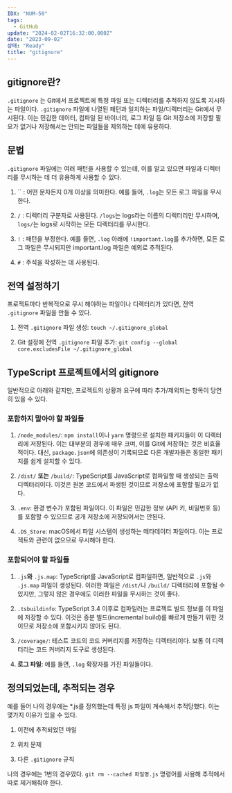 ```yaml
---
IDX: "NUM-50"
tags:
  - GitHub
update: "2024-02-02T16:32:00.000Z"
date: "2023-09-02"
상태: "Ready"
title: "gitignore"
---
```

## gitignore란?

`.gitignore` 는 Git에서 프로젝트에 특정 파일 또는 디렉터리를 추적하지 않도록 지시하는 파일이다. `.gitignore` 파일에 나열된 패턴과 일치하는 파일/디렉터리는 Git에서 무시된다. 이는 민감한 데이터, 컴파일 된 바이너리, 로그 파일 등 Git 저장소에 저장할 필요가 없거나 저장해서는 안되는 파일들을 제외하는 데에 유용하다. 

## 문법

`.gitignore` 파일에는 여러 패턴을 사용할 수 있는데, 이를 알고 있으면 파일과 디렉터리를 무시하는 데 더 유용하게 사용할 수 있다.

1. `` : 어떤 문자든지 0개 이상을 의미한다. 예를 들어, `.log`는 모든 로그 파일을 무시한다.

1. `/` : 디렉터리 구분자로 사용된다. `/logs`는 logs라는 이름의 디렉터리만 무시하며, `logs/`는 logs로 시작하는 모든 디렉터리를 무시한다.

1. `!` : 패턴을 부정한다. 예를 들면, `.log` 아래에 `!important.log`를 추가하면, 모든 로그 파일은 무시되지만 important.log 파일은 예외로 추적된다.

1. `#` : 주석을 작성하는 데 사용된다.

## 전역 설정하기

프로젝트마다 반복적으로 무시 해야하는 파일이나 디렉터리가 있다면, 전역 `.gitignore` 파일을 만들 수 있다.

1. 전역 `.gitignore` 파일 생성: `touch ~/.gitignore_global`

1. Git 설정에 전역 `.gitignore` 파일 추가: `git config --global core.excludesFile ~/.gitignore_global`

## TypeScript 프로젝트에서의 gitignore

일반적으로 아래와 같지만, 프로젝트의 상황과 요구에 따라 추가/제외되는 항목이 당연히 있을 수 있다. 

### 포함하지 말아야 할 파일들

1. `/node_modules/`: `npm install`이나 `yarn` 명령으로 설치한 패키지들이 이 디렉터리에 저장된다. 이는 대부분의 경우에 매우 크며, 이를 Git에 저장하는 것은 비효율적이다. 대신, `package.json`에 의존성이 기록되므로 다른 개발자들은 동일한 패키지를 쉽게 설치할 수 있다.

1. `/dist/` **또는** `/build/`: TypeScript를 JavaScript로 컴파일할 때 생성되는 출력 디렉터리이다. 이것은 원본 코드에서 파생된 것이므로 저장소에 포함할 필요가 없다.

1. `.env`: 환경 변수가 포함된 파일이다. 이 파일은 민감한 정보 (API 키, 비밀번호 등)를 포함할 수 있으므로 공개 저장소에 저장되어서는 안된다.

1. `.DS_Store`: macOS에서 파일 시스템이 생성하는 메타데이터 파일이다. 이는 프로젝트와 관련이 없으므로 무시해야 한다.

### 포함되어야 할 파일들

1. `.js`**와** `.js.map`: TypeScript를 JavaScript로 컴파일하면, 일반적으로 `.js`와 `.js.map` 파일이 생성된다. 이러한 파일은 `/dist/`나 `/build/` 디렉터리에 포함될 수 있지만, 그렇지 않은 경우에도 이러한 파일을 무시하는 것이 좋다.

1. `.tsbuildinfo`: TypeScript 3.4 이후로 컴파일러는 프로젝트 빌드 정보를 이 파일에 저장할 수 있다. 이것은 증분 빌드(incremental build)를 빠르게 만들기 위한 것이므로 저장소에 포함시키지 않아도 된다.

1. `/coverage/`: 테스트 코드의 코드 커버리지를 저장하는 디렉터리이다. 보통 이 디렉터리는 코드 커버리지 도구로 생성된다.

1. **로그 파일**: 예를 들면, `.log` 확장자를 가진 파일들이다.

## 정의되었는데, 추적되는 경우

예를 들어 나의 경우에는 *.js를 정의했는데 특정 js 파일이 계속해서 추적당했다. 이는 몇가지 이유가 있을 수 있다. 

1. 이전에 추적되었던 파일

1. 위치 문제

1. 다른 `.gitignore` 규칙

나의 경우에는 1번의 경우였다. `git rm --cached 파일명.js` 명령어를 사용해 추적에서 따로 제거해줘야 한다. 



